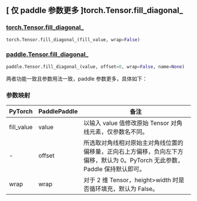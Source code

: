 ## [ 仅 paddle 参数更多 ]torch.Tensor.fill_diagonal_

### [torch.Tensor.fill_diagonal_](https://pytorch.org/docs/stable/generated/torch.Tensor.fill_diagonal_.html?highlight=fill_diagonal_#torch.Tensor.fill_diagonal_)

```python
torch.Tensor.fill_diagonal_(fill_value, wrap=False)
```

### [paddle.Tensor.fill_diagonal_](https://www.paddlepaddle.org.cn/documentation/docs/zh/develop/api/paddle/Tensor_cn.html#fill-diagonal-x-value-offset-0-wrap-false-name-none)

```python
paddle.Tensor.fill_diagonal_(value, offset=0, wrap=False, name=None)
```

两者功能一致且参数用法一致，paddle 参数更多，具体如下：

### 参数映射

| PyTorch    | PaddlePaddle | 备注                                                                                                                         |
| ---------- | ------------ | ---------------------------------------------------------------------------------------------------------------------------- |
| fill_value | value        | 以输入 value 值修改原始 Tensor 对角线元素，仅参数名不同。                                                                    |
| -          | offset       | 所选取对角线相对原始主对角线位置的偏移量，正向右上方偏移，负向左下方偏移，默认为 0。PyTorch 无此参数， Paddle 保持默认即可。 |
| wrap       | wrap         | 对于 2 维 Tensor，height>width 时是否循环填充，默认为 False。                                                                |
